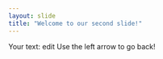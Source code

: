 ```yaml
---
layout: slide
title: "Welcome to our second slide!"
---
```

Your text: edit 
Use the left arrow to go back!
